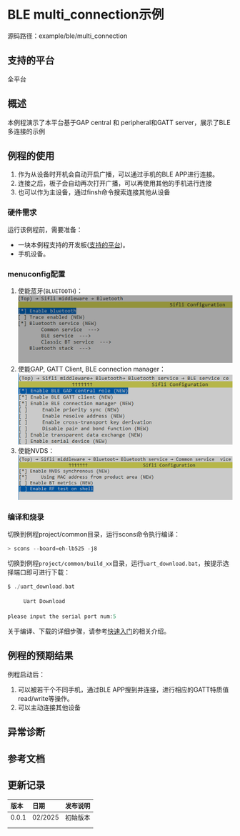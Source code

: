 # BLE multi_connection示例

源码路径：example/ble/multi_connection

## 支持的平台
<!-- 支持哪些平台 -->
全平台

## 概述
本例程演示了本平台基于GAP central 和 peripheral和GATT server，展示了BLE多连接的示例

## 例程的使用
1. 作为从设备时开机会自动开启广播，可以通过手机的BLE APP进行连接。
2. 连接之后，板子会自动再次打开广播，可以再使用其他的手机进行连接
3. 也可以作为主设备，通过finsh命令搜索连接其他从设备

### 硬件需求
运行该例程前，需要准备：
+ 一块本例程支持的开发板([支持的平台](#Platform_peri))。
+ 手机设备。

### menuconfig配置
1. 使能蓝牙(`BLUETOOTH`)：\
![BLUETOOTH](./assets/bluetooth.png)
2. 使能GAP, GATT Client, BLE connection manager：\
![BLE MIX](./assets/gap_gatt_ble_cm.png)
3. 使能NVDS：\
![NVDS](./assets/bt_nvds.png)


### 编译和烧录
切换到例程project/common目录，运行scons命令执行编译：
```c
> scons --board=eh-lb525 -j8
```
切换到例程`project/common/build_xx`目录，运行`uart_download.bat`，按提示选择端口即可进行下载：
```c
$ ./uart_download.bat

     Uart Download

please input the serial port num:5
```
关于编译、下载的详细步骤，请参考[快速入门](/quickstart/get-started-gcc.md)的相关介绍。

## 例程的预期结果
<!-- 说明例程运行结果，比如哪几个灯会亮，会打印哪些log，以便用户判断例程是否正常运行，运行结果可以结合代码分步骤说明 -->
例程启动后：
1. 可以被若干个不同手机，通过BLE APP搜到并连接，进行相应的GATT特质值read/write等操作。
2. 可以主动连接其他设备

## 异常诊断


## 参考文档
<!-- 对于rt_device的示例，rt-thread官网文档提供的较详细说明，可以在这里添加网页链接，例如，参考RT-Thread的[RTC文档](https://www.rt-thread.org/document/site/#/rt-thread-version/rt-thread-standard/programming-manual/device/rtc/rtc) -->

## 更新记录
|版本 |日期   |发布说明 |
|:---|:---|:---|
|0.0.1 |02/2025 |初始版本 |
| | | |
| | | |
